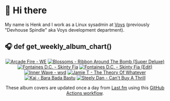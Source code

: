 # 👋 Hi there

My name is Henk and I work as a Linux sysadmin at <a href="https://www.voys.co/about/">Voys</a> (previously "Devhouse Spindle" aka Voys development department).

## 🎧 def get_weekly_album_chart()
<!-- lastfm -->
<p align="center"><a href="https://www.last.fm/music/Arcade+Fire/WE"><img src="https://lastfm.freetls.fastly.net/i/u/64s/e2f83f8e6dd69f6a3579031bc9c4dce2.jpg" title="Arcade Fire - WE"></a> <a href="https://www.last.fm/music/Blossoms/Ribbon+Around+The+Bomb+(Super+Deluxe)"><img src="https://lastfm.freetls.fastly.net/i/u/64s/8736a3a9524d3cf5086527fef6ff4b9c.png" title="Blossoms - Ribbon Around The Bomb (Super Deluxe)"></a> <a href="https://www.last.fm/music/Fontaines+D.C./Skinty+Fia"><img src="https://lastfm.freetls.fastly.net/i/u/64s/c1088d391eb750551dc6bd1e8238ffcd.jpg" title="Fontaines D.C. - Skinty Fia"></a> <a href="https://www.last.fm/music/Fontaines+D.C./Skinty+Fia+(Edit)"><img src="https://lastfm.freetls.fastly.net/i/u/64s/6834faaf32001503f2800a102d5b38b5.jpg" title="Fontaines D.C. - Skinty Fia (Edit)"></a> <a href="https://www.last.fm/music/Inner+Wave/wyd"><img src="https://lastfm.freetls.fastly.net/i/u/64s/2f9aef490c5efd8a64cd9db75d8cd514.jpg" title="Inner Wave - wyd"></a> <a href="https://www.last.fm/music/Jamie+T/The+Theory+Of+Whatever"><img src="https://lastfm.freetls.fastly.net/i/u/64s/3f62e48d6a2b0651c5153b3a945e2336.jpg" title="Jamie T - The Theory Of Whatever"></a> <a href="https://www.last.fm/music/Kaj/Bara+Bada+Bastu"><img src="https://lastfm.freetls.fastly.net/i/u/64s/9c14a7fde5ffb041eb9398ff6951ffe0.jpg" title="Kaj - Bara Bada Bastu"></a> <a href="https://www.last.fm/music/Steely+Dan/Can%27t+Buy+A+Thrill"><img src="https://lastfm.freetls.fastly.net/i/u/64s/d2550608de7d41d2c18bcd9f0db1bc00.png" title="Steely Dan - Can't Buy A Thrill"></a> </p>

<p align="center">These album covers are updated once a day from <a href="https://www.last.fm/user/hbokh">Last.fm</a> using this <a href="https://github.com/marketplace/actions/lastfm-to-markdown">GitHub Actions workflow</a>.</p>
